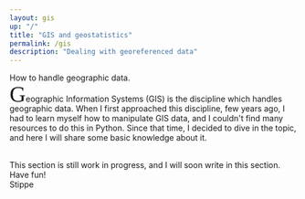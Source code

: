 ```yaml
---
layout: gis
up: "/"
title: "GIS and geostatistics"
permalink: /gis
description: "Dealing with georeferenced data"
---
```




<div class="emphbox">
How to handle geographic data.
</div>

<span style="font-family:Zapfino;font-size:280%;line-height:36%">G</span>eographic Information Systems (GIS)
is the discipline which handles geographic data.
When I first approached this discipline, few years ago, I had to learn myself how
to manipulate GIS data, and I couldn't find many resources to do this in Python.
Since that time, I decided to dive in the topic, and here I will share some basic knowledge
about it.

<br>
This section is still work in progress, and I will soon write in this section.
<br>
Have fun!

  <div id='autograph'>
          Stippe

  </div>
